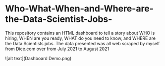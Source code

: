 # Who-What-When-and-Where-are-the-Data-Scientist-Jobs-
This repository contains an HTML dashboard to tell a story about WHO is hiring, WHEN are you ready, WHAT do you need to know, and WHERE are the Data Scientists jobs. The data presented was all web scraped by myself from Dice.com over from July 2021 to August 2021

![alt text](Dashboard Demo.png)
